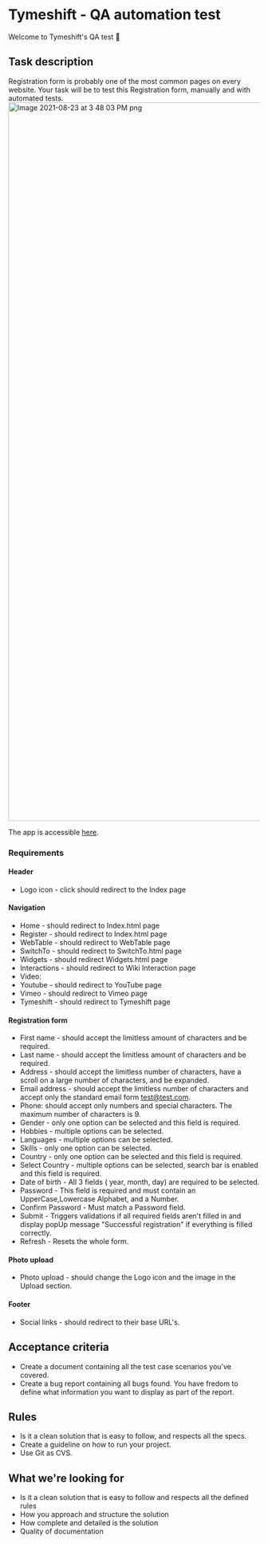 # Tymeshift - QA automation test
Welcome to Tymeshift's QA test 🧪 

## Task description

Registration form is probably one of the most common pages on every website. Your task will be to test this Registration form, manually and with automated tests. <img width="1440" alt="Image 2021-08-23 at 3 48 03 PM png" src="https://user-images.githubusercontent.com/55278904/130460586-9cc31ffe-77c6-480f-9fd4-f654a52423f1.png">

The app is accessible [here](https://deploy-preview-2--stupefied-kare-608721.netlify.app/?utm_source=github&utm_campaign=bot_dp).

### Requirements

#### Header

- Logo icon - click should redirect to the Index page

#### Navigation

- Home - should redirect to Index.html page
- Register - should redirect to Index.html page
- WebTable - should redirect to WebTable page
- SwitchTo - should redirect to SwitchTo.html page
- Widgets - should redirect Widgets.html page
- Interactions - should redirect to Wiki Interaction page
- Video:
 - Youtube - should redirect to YouTube page
 - Vimeo - should redirect to Vimeo page
- Tymeshift - should redirect to Tymeshift page

#### Registration form

- First name - should accept the limitless amount of characters and be required.
- Last name - should accept the limitless amount of characters and be required.
- Address - should accept the limitless number of characters, have a scroll on a large number of characters, and be expanded.
- Email address - should accept the limitless number of characters and accept only the standard email form test@test.com.
- Phone: should accept only numbers and special characters. The maximum number of characters is 9.
- Gender - only one option can be selected and this field is required.
- Hobbies - multiple options can be selected.
- Languages - multiple options can be selected.
- Skills - only one option can be selected.
- Country - only one option can be selected and this field is required.
- Select Country - multiple options can be selected, search bar is enabled and this field is required.
- Date of birth - All 3 fields ( year, month, day) are required to be selected.
- Password - This field is required and must contain an UpperCase,Lowercase Alphabet, and a Number.
- Confirm Password - Must match a Password field.
- Submit - Triggers validations if all required fields aren't filled in and display popUp message "Successful registration" if everything is filled correctly.
- Refresh - Resets the whole form.

#### Photo upload

- Photo upload - should change the Logo icon and the image in the Upload section.

#### Footer

- Social links - should redirect to their base URL's.

## Acceptance criteria

- Create a document containing all the test case scenarios you've covered.
- Create a bug report containing all bugs found. You have fredom to define what information you want to display as part of the report.

## Rules

* Is it a clean solution that is easy to follow, and respects all the specs.
* Create a guideline on how to run your project.
* Use Git as CVS.

## What we're looking for

* Is it a clean solution that is easy to follow and respects all the defined rules
* How you approach and structure the solution
* How complete and detailed is the solution
* Quality of documentation
